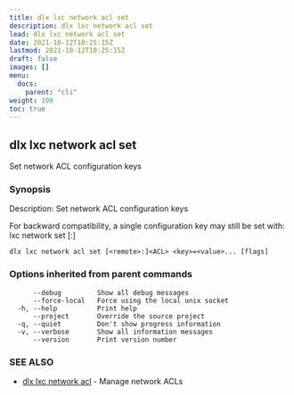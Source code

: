 ```yaml
---
title: dlx lxc network acl set
description: dlx lxc network acl set
lead: dlx lxc network acl set
date: 2021-10-12T10:25:15Z
lastmod: 2021-10-12T10:25:15Z
draft: false
images: []
menu:
  docs:
    parent: "cli"
weight: 100
toc: true
---
```

## dlx lxc network acl set

Set network ACL configuration keys

### Synopsis

Description:
  Set network ACL configuration keys

  For backward compatibility, a single configuration key may still be set with:
      lxc network set [<remote>:]<ACL> <key> <value>



```
dlx lxc network acl set [<remote>:]<ACL> <key>=<value>... [flags]
```

### Options inherited from parent commands

```
      --debug         Show all debug messages
      --force-local   Force using the local unix socket
  -h, --help          Print help
      --project       Override the source project
  -q, --quiet         Don't show progress information
  -v, --verbose       Show all information messages
      --version       Print version number
```

### SEE ALSO

* [dlx lxc network acl](/docs/cmd/dlx_lxc_network_acl)	 - Manage network ACLs

